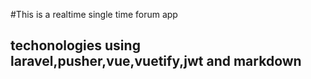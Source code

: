 #This is a realtime single time forum app

## techonologies using laravel,pusher,vue,vuetify,jwt and markdown